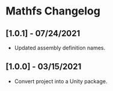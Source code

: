 # Mathfs Changelog

## [1.0.1] - 07/24/2021
- Updated assembly definition names.

## [1.0.0] - 03/15/2021
- Convert project into a Unity package.
